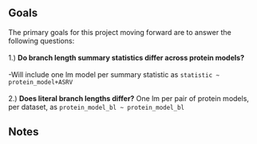 ## Goals

The primary goals for this project moving forward are to answer the following questions: 
 <br><br>
	1.) **Do branch length summary statistics differ across protein models?**
	 <br><br>
	   -Will include one lm model per summary statistic as `statistic ~ protein_model+ASRV`
	   <br><br>
	2.) **Does literal branch lengths differ?**
	   One lm per pair of protein models, per dataset, as `protein_model_bl ~ protein_model_bl`

## Notes





